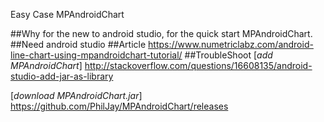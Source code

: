 Easy Case MPAndroidChart

##Why
  for the new to android studio,
  for the quick start MPAndroidChart.
##Need
  android studio
##Article
  https://www.numetriclabz.com/android-line-chart-using-mpandroidchart-tutorial/
##TroubleShoot
  [_add MPAndroidChart_]  http://stackoverflow.com/questions/16608135/android-studio-add-jar-as-library   
  
  [_download MPAndroidChart.jar_]  https://github.com/PhilJay/MPAndroidChart/releases
  

  
